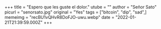 +++
title = "Espero que les guste el dolor."
utube = ""
author = "Señor Sato"
picurl = "senorsato.jpg"
original = "Yes"
tags = ["bitcoin", "dip", "sad",]
memeimg = "recBU1vQHvR8DoFJO-uwu.webp"
date = "2022-01-21T21:39:59.000Z"
+++